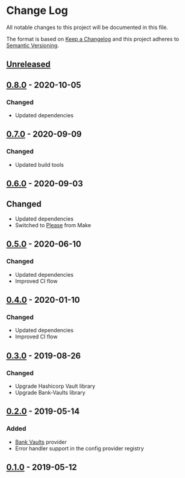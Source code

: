 # Change Log


All notable changes to this project will be documented in this file.

The format is based on [Keep a Changelog](http://keepachangelog.com/en/1.0.0/)
and this project adheres to [Semantic Versioning](http://semver.org/spec/v2.0.0.html).


## [Unreleased]


## [0.8.0] - 2020-10-05

### Changed

- Updated dependencies


## [0.7.0] - 2020-09-09

### Changed

- Updated build tools


## [0.6.0] - 2020-09-03

## Changed

- Updated dependencies
- Switched to [Please](https://please.build/) from Make


## [0.5.0] - 2020-06-10

### Changed

- Updated dependencies
- Improved CI flow


## [0.4.0] - 2020-01-10

### Changed

- Updated dependencies
- Improved CI flow


## [0.3.0] - 2019-08-26

### Changed

- Upgrade Hashicorp Vault library
- Upgrade Bank-Vaults library


## [0.2.0] - 2019-05-14

### Added

- [Bank Vaults](https://github.com/banzaicloud/bank-vaults) provider
- Error handler support in the config provider registry


## [0.1.0] - 2019-05-12


[Unreleased]: https://github.com/catchv/viperx/compare/v0.8.0...HEAD
[0.8.0]: https://github.com/catchv/viperx/compare/v0.7.0...v0.8.0
[0.7.0]: https://github.com/catchv/viperx/compare/v0.6.0...v0.7.0
[0.6.0]: https://github.com/catchv/viperx/compare/v0.5.0...v0.6.0
[0.5.0]: https://github.com/catchv/viperx/compare/v0.4.0...v0.5.0
[0.4.0]: https://github.com/catchv/viperx/compare/v0.3.0...v0.4.0
[0.3.0]: https://github.com/catchv/viperx/compare/v0.2.0...v0.3.0
[0.2.0]: https://github.com/catchv/viperx/compare/v0.1.0...v0.2.0
[0.1.0]: https://github.com/catchv/viperx/compare/v0.0.0...v0.1.0
